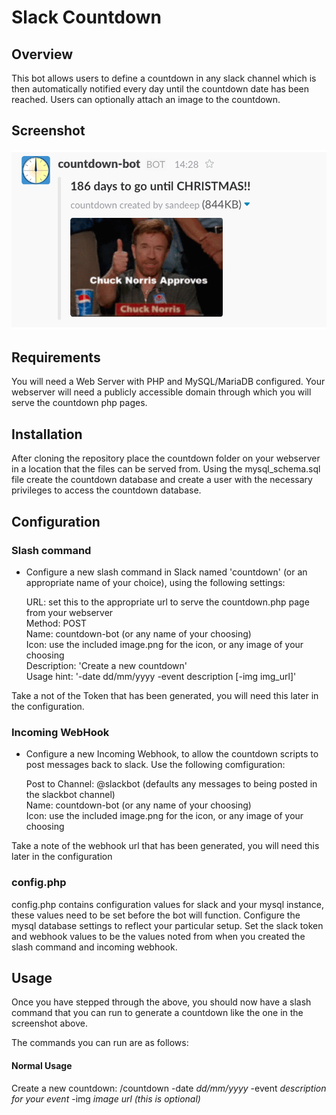 # Slack Countdown

## Overview

This bot allows users to define a countdown in any slack channel which is then automatically notified every day until the countdown date has been reached. Users can optionally attach an image to the countdown.


## Screenshot

<p align="center">
<img src="https://raw.githubusercontent.com/Daemon-Solutions/slack-countdown/prod/Screenshot.png" />
</p>


## Requirements
You will need a Web Server with PHP and MySQL/MariaDB configured.  Your webserver will need a publicly accessible domain through which you will serve the countdown php pages.

## Installation
After cloning the repository place the countdown folder on your webserver in a location that the files can be served from.  Using the mysql_schema.sql file create the countdown database and create a user with the necessary privileges to access the countdown database.

## Configuration

### Slash command
* Configure a new slash command in Slack named 'countdown' (or an appropriate name of your choice), using the following settings:  

   URL:  set this to the appropriate url to serve the countdown.php page from your webserver  
   Method: POST  
   Name:  countdown-bot (or any name of your choosing)  
   Icon:  use the included image.png for the icon, or any image of your choosing  
   Description: 'Create a new countdown'  
   Usage hint: '-date dd/mm/yyyy -event description [-img img_url]'

Take a not of the Token that has been generated, you will need this later in the configuration.

### Incoming WebHook
* Configure a new Incoming Webhook, to allow the countdown scripts to post messages back to slack.  Use the following comfiguration:

   Post to Channel:  @slackbot  (defaults any messages to being posted in the slackbot channel)  
   Name:  countdown-bot (or any name of your choosing)  
   Icon:  use the included image.png for the icon, or any image of your choosing  

Take a note of the webhook url that has been generated, you will need this later in the configuration

### config.php
config.php contains configuration values for slack and your mysql instance, these values need to be set before the bot will function.  Configure the mysql database settings to reflect your particular setup.  Set the slack token and webhook values to be the values noted from when you created the slash command and incoming webhook.


## Usage

Once you have stepped through the above, you should now have a slash command that you can run to generate a countdown like the one in the screenshot above.

The commands you can run are as follows:

#### Normal Usage
Create a new countdown:   /countdown -date *dd/mm/yyyy* -event *description for your event* -img *image url (this is optional)*


